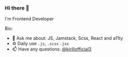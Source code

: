 ### Hi there 👋

I'm Frontend Developer

Bio: 
* 💬 Ask me about: JS, Jamstack, Scss, React and a11ty
* ⚙️ Daily use `.js`, `.scss` `.jsx`
* 📫 Have any questions: [@kirillofficial3](https://twitter.com/kirillofficial3)
